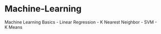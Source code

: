 # Machine-Learning
Machine Learning Basics - Linear Regression - K Nearest Neighbor - SVM - K Means
